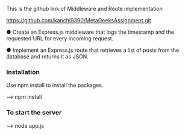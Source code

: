 
This is the github link of Middleware and Route implementation

https://github.com/kanchi9390/MetaGeeksAssignment.git


● Create an Express.js middleware that logs the timestamp and the
requested URL for every incoming request.


● Implement an Express.js route that retrieves a list of posts from the
database and returns it as JSON.

### Installation

Use npm install to install the packages.

-->  npm install


### To start the server

--> node app.js


